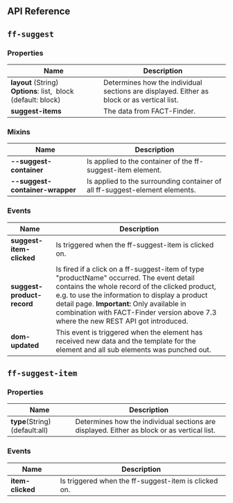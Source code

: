 ## API Reference
## `ff-suggest`
### Properties
| Name | Description |
| ---- | ----------- |
|**layout**&nbsp;(String) **Options**:&nbsp;list, &nbsp;block (default: block)| Determines how the individual sections are displayed. Either as block or as vertical list.|
|**suggest-items** |The data from FACT-Finder.|

### Mixins
| Name | Description |
| ---- | ----------- |
|**--suggest-container**|Is applied to the container of the ff-suggest-item element.|
|**--suggest-container-wrapper**|Is applied to the surrounding container of all ff-suggest-element elements.|

### Events
| Name | Description |
| ---- | ----------- |
|**suggest-item-clicked**|Is triggered when the ff-suggest-item is clicked on.|
|**suggest-product-record**|Is fired if a click on a ff-suggest-item of type "productName" occurred. The event detail contains the whole record of the clicked product, e.g. to use the information to display a product detail page. **Important:** Only available in combination with FACT-Finder version above 7.3 where the new REST API got introduced.|
|**dom-updated**|This event is triggered when the element has received new data and the template for the element and all sub elements was punched out.|

## `ff-suggest-item`
### Properties
| Name | Description |
| ---- | ----------- |
|**type**(String) (default:all)|Determines how the individual sections are displayed. Either as block or as vertical list.|

### Events
| Name | Description |
| ---- | ----------- |
|**item-clicked**|Is triggered when the ff-suggest-item is clicked on.|

